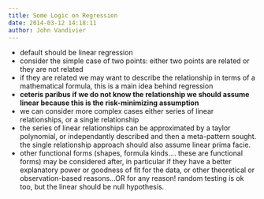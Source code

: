 ```yaml
---
title: Some Logic on Regression
date: 2014-03-12 14:18:11
author: John Vandivier
---
```




<ul>
	<li>default should be linear regression</li>
	<li>consider the simple case of two points: either two points are related or they are not related</li>
	<li>if they are related we may want to describe the relationship in terms of a mathematical formula, this is a main idea behind regression</li>
	<li><strong>ceteris paribus if we do not know the relationship we should assume linear because this is the risk-minimizing assumption</strong></li>
	<li>we can consider more complex cases either series of linear relationships, or a single relationship</li>
	<li>the series of linear relationships can be approximated by a taylor polynomial, or independantly described and then a meta-pattern sought. the single relationship approach should also assume linear prima facie.</li>
	<li>other functional forms (shapes, formula kinds.... these are functional forms) may be considered after, in particular if they have a better explanatory power or goodness of fit for the data, or other theoretical or observation-based reasons...OR for any reason! random testing is ok too, but the linear should be null hypothesis.</li>
</ul>